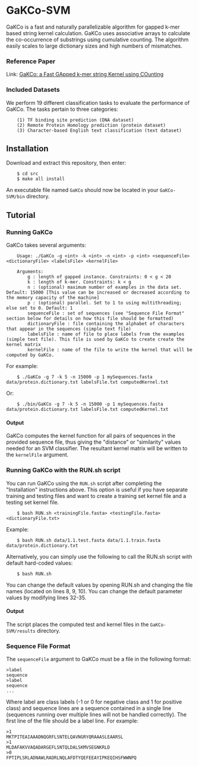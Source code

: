 # GaKCo-SVM

GaKCo is a fast and naturally parallelizable algorithm for gapped k-mer based string kernel calculation. GaKCo uses associative arrays to calculate the co-occurrence of substrings using cumulative counting. The algorithm easily scales to large dictionary sizes and high numbers of mismatches.
### Reference Paper
Link: [GaKCo: a Fast GApped k-mer string Kernel using COunting](https://arxiv.org/abs/1704.07468)
### Included Datasets
We perform 19 different classification tasks to evaluate the performance of GaKCo. The tasks pertain to three categories:

        (1) TF binding site prediction (DNA dataset)
        (2) Remote Protein Homology prediction (protein dataset)
        (3) Character-based English text classification (text dataset)
## Installation
Download and extract this repository, then enter:
```
    $ cd src
    $ make all install
```
An executable file named `GaKCo` should now be located in your `GaKCo-SVM/bin` directory. 
## Tutorial
### Running GaKCo
GaKCo takes several arguments:

        Usage: ./GaKCo -g <int> -k <int> -n <int> -p <int> <sequenceFile> <dictionaryFile> <labelsFile> <kernelFile>
        
        Arguments:
            g : length of gapped instance. Constraints: 0 < g < 20
            k : length of k-mer. Constraints: k < g
            n : (optional) maximum number of examples in the data set. Default: 15000 [This value can be increased or decreased according to the memory capacity of the machine]
            p : (optional) parallel. Set to 1 to using multithreading; else set to 0. Default: 1
            sequenceFile : set of sequences (see "Sequence File Format" section below for details on how this file should be formatted)
            dictionaryFile : file containing the alphabet of characters that appear in the sequences (simple text file)
            labelsFile : name of file to place labels from the examples (simple text file). This file is used by GaKCo to create create the kernel matrix
            kernelFile : name of the file to write the kernel that will be computed by GaKCo.
For example:
```
    $ ./GaKCo -g 7 -k 5 -n 15000 -p 1 mySequences.fasta data/protein.dictionary.txt labelsFile.txt computedKernel.txt
```
Or:
```
    $ ./bin/GaKCo -g 7 -k 5 -n 15000 -p 1 mySequences.fasta data/protein.dictionary.txt labelsFile.txt computedKernel.txt
```
#### Output
GaKCo computes the kernel function for all pairs of sequences in the provided sequence file, thus giving the "distance" or "similarity" values needed for an SVM classifier. The resultant kernel matrix will be written to the `kernelFile` argument.

### Running GaKCo with the RUN.sh script
You can run GaKCo using the `RUN.sh` script after completing the "Installation" instructions above. This option is useful if you have separate training and testing files and want to create a training set kernel file and a testing set kernel file.
```
    $ bash RUN.sh <trainingFile.fasta> <testingFile.fasta> <dictionaryFile.txt>
```
Example:
```
    $ bash RUN.sh data/1.1.test.fasta data/1.1.train.fasta data/protein.dictionary.txt
```
Alternatively, you can simply use the following to call the RUN.sh script with default hard-coded values:
```
    $ bash RUN.sh
```
You can change the default values by opening RUN.sh and changing the file names (located on lines 8, 9, 10). You can change the default parameter values by modifying lines 32-35.

#### Output
The script places the computed test and kernel files in the `GaKCo-SVM/results` directory.
### Sequence File Format
The `sequenceFile` argument to GaKCo must be a file in the following format:
```
>label
sequence
>label
sequence
...
```
Where label are class labels (-1 or 0 for negative class and 1 for positive class) and sequence lines are a sequence contained in a single line (sequences running over multiple lines will not be handled correctly). The first line of the file should be a label line. For example:
```
>1
MKTPITEAIAAADNQGRFLSNTELQAVNGRYQRAAASLEAARSL
>1
MLDAFAKVVAQADARGEFLSNTQLDALSKMVSEGNKRLD
>0
FPTIPLSRLADNAWLRADRLNQLAFDTYQEFEEAYIPKEQIHSFWWNPQ
```
